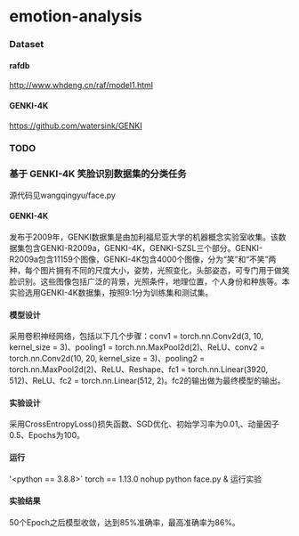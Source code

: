 # emotion-analysis

### Dataset

#### rafdb
http://www.whdeng.cn/raf/model1.html
#### GENKI-4K
https://github.com/watersink/GENKI

### TODO


### 基于 GENKI-4K 笑脸识别数据集的分类任务
  源代码见wangqingyu/face.py

#### GENKI-4K
  发布于2009年，GENKI数据集是由加利福尼亚大学的机器概念实验室收集。该数据集包含GENKI-R2009a，GENKI-4K，GENKI-SZSL三个部分。GENKI-R2009a包含11159个图像，GENKI-4K包含4000个图像，分为“笑”和“不笑”两种，每个图片拥有不同的尺度大小，姿势，光照变化，头部姿态，可专门用于做笑脸识别。这些图像包括广泛的背景，光照条件，地理位置，个人身份和种族等。本实验选用GENKI-4K数据集，按照9:1分为训练集和测试集。

#### 模型设计
  采用卷积神经网络，包括以下几个步骤：conv1 = torch.nn.Conv2d(3, 10, kernel_size = 3)、pooling1 = torch.nn.MaxPool2d(2)、ReLU、conv2 = torch.nn.Conv2d(10, 20, kernel_size = 3)、pooling2 = torch.nn.MaxPool2d(2)、ReLU、Reshape、fc1 = torch.nn.Linear(3920, 512)、ReLU、fc2 = torch.nn.Linear(512, 2)。fc2的输出做为最终模型的输出。
  
#### 实验设计
  采用CrossEntropyLoss()损失函数、SGD优化、初始学习率为0.01,、动量因子0.5、Epochs为100。
  
#### 运行
  '<python == 3.8.8>`
  torch == 1.13.0
  nohup python face.py &  运行实验

#### 实验结果
  50个Epoch之后模型收敛，达到85%准确率，最高准确率为86%。
